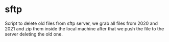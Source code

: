 # sftp

Script to delete old files from sftp server, we grab all files from 2020 and 2021 and zip them inside the local machine after that we push the file to the server deleting the old one. 

